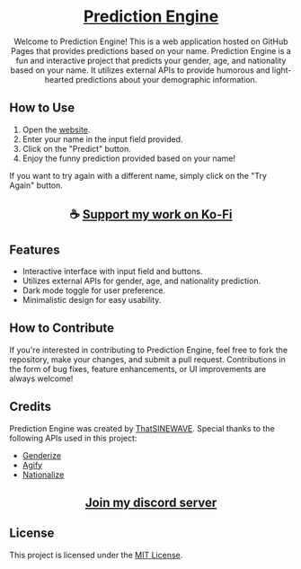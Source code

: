 <div align="center">

# [Prediction Engine](https://thatsinewave.github.io/PredictionEngine)

Welcome to Prediction Engine! This is a web application hosted on GitHub Pages that provides predictions based on your name.
Prediction Engine is a fun and interactive project that predicts your gender, age, and nationality based on your name. 
It utilizes external APIs to provide humorous and light-hearted predictions about your demographic information.

</div>

## How to Use

1. Open the [website](https://thatsinewave.github.io/PredictionEngine).
2. Enter your name in the input field provided.
3. Click on the "Predict" button.
4. Enjoy the funny prediction provided based on your name!

If you want to try again with a different name, simply click on the "Try Again" button.

<div align="center">

## ☕ [Support my work on Ko-Fi](https://ko-fi.com/thatsinewave)

</div>

## Features

- Interactive interface with input field and buttons.
- Utilizes external APIs for gender, age, and nationality prediction.
- Dark mode toggle for user preference.
- Minimalistic design for easy usability.

## How to Contribute

If you're interested in contributing to Prediction Engine, feel free to fork the repository, make your changes, and submit a pull request. Contributions in the form of bug fixes, feature enhancements, or UI improvements are always welcome!

## Credits

Prediction Engine was created by [ThatSINEWAVE](https://github.com/ThatSINEWAVE). Special thanks to the following APIs used in this project:
- [Genderize](https://genderize.io/)
- [Agify](https://agify.io/)
- [Nationalize](https://nationalize.io/)

<div align="center">

## [Join my discord server](https://discord.gg/2nHHHBWNDw)

</div>

## License

This project is licensed under the [MIT License](LICENSE).
